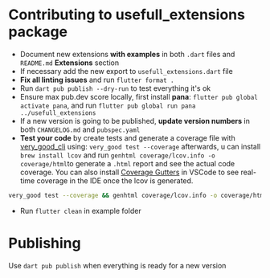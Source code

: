 # Contributing to usefull_extensions package

- Document new extensions **with examples** in both `.dart` files and `README.md` **Extensions** section
- If necessary add the new export to `usefull_extensions.dart` file
- **Fix all linting issues** and run `flutter format .`
- Run `dart pub publish --dry-run` to test everything it's ok
- Ensure max pub.dev score locally, first install **pana**: `flutter pub global activate pana`, and run `flutter pub global run pana ../usefull_extensions`
- If a new version is going to be published, **update version numbers** in both `CHANGELOG.md` and `pubspec.yaml`
- **Test your code** by create tests and generate a coverage file with [very_good_cli](https://pub.dev/packages/very_good_cli) using: `very_good test --coverage` afterwards, u can install `brew install lcov` and run `genhtml coverage/lcov.info -o coverage/html`to generate a `.html` report and see the actual code coverage.
You can also install [Coverage Gutters](https://marketplace.visualstudio.com/items?itemName=ryanluker.vscode-coverage-gutters) in VSCode to see real-time coverage in the IDE once the lcov is generated.

```bash
very_good test --coverage && genhtml coverage/lcov.info -o coverage/html
```

- Run `flutter clean` in example folder

# Publishing

Use `dart pub publish` when everything is ready for a new version